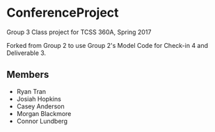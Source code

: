# ConferenceProject
Group 3 Class project for TCSS 360A, Spring 2017

Forked from Group 2 to use Group 2's Model Code for Check-in 4 and Deliverable 3.

## Members
- Ryan Tran
- Josiah Hopkins
- Casey Anderson
- Morgan Blackmore
- Connor Lundberg
